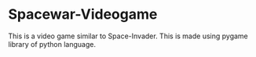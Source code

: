 # Spacewar-Videogame
This is a video game similar to Space-Invader. This is made using pygame library of python language. 
